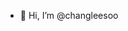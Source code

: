 - 👋 Hi, I’m @changleesoo


<!---
changleesoo/changleesoo is a ✨ special ✨ repository because its `README.md` (this file) appears on your GitHub profile.
You can click the Preview link to take a look at your changes.
--->
